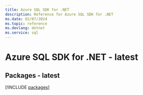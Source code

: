 ```yaml
---
title: Azure SQL SDK for .NET
description: Reference for Azure SQL SDK for .NET
ms.date: 02/07/2024
ms.topic: reference
ms.devlang: dotnet
ms.service: sql
---
```

# Azure SQL SDK for .NET - latest
## Packages - latest
[!INCLUDE [packages](sql-index.md)]